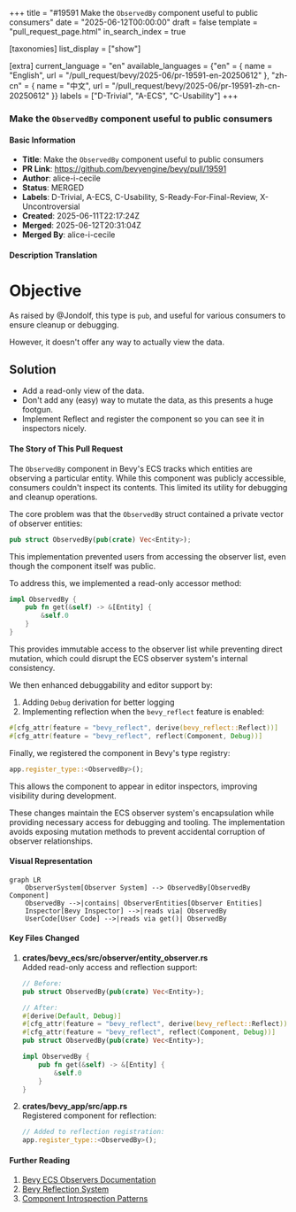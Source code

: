 +++
title = "#19591 Make the `ObservedBy` component useful to public consumers"
date = "2025-06-12T00:00:00"
draft = false
template = "pull_request_page.html"
in_search_index = true

[taxonomies]
list_display = ["show"]

[extra]
current_language = "en"
available_languages = {"en" = { name = "English", url = "/pull_request/bevy/2025-06/pr-19591-en-20250612" }, "zh-cn" = { name = "中文", url = "/pull_request/bevy/2025-06/pr-19591-zh-cn-20250612" }}
labels = ["D-Trivial", "A-ECS", "C-Usability"]
+++

### Make the `ObservedBy` component useful to public consumers

#### Basic Information
- **Title**: Make the `ObservedBy` component useful to public consumers
- **PR Link**: https://github.com/bevyengine/bevy/pull/19591
- **Author**: alice-i-cecile
- **Status**: MERGED
- **Labels**: D-Trivial, A-ECS, C-Usability, S-Ready-For-Final-Review, X-Uncontroversial
- **Created**: 2025-06-11T22:17:24Z
- **Merged**: 2025-06-12T20:31:04Z
- **Merged By**: alice-i-cecile

#### Description Translation
# Objective

As raised by @Jondolf, this type is `pub`, and useful for various consumers to ensure cleanup or debugging.

However, it doesn't offer any way to actually view the data.

## Solution

- Add a read-only view of the data.
- Don't add any (easy) way to mutate the data, as this presents a huge footgun.
- Implement Reflect and register the component so you can see it in inspectors nicely.

#### The Story of This Pull Request
The `ObservedBy` component in Bevy's ECS tracks which entities are observing a particular entity. While this component was publicly accessible, consumers couldn't inspect its contents. This limited its utility for debugging and cleanup operations. 

The core problem was that the `ObservedBy` struct contained a private vector of observer entities:
```rust
pub struct ObservedBy(pub(crate) Vec<Entity>);
```
This implementation prevented users from accessing the observer list, even though the component itself was public. 

To address this, we implemented a read-only accessor method:
```rust
impl ObservedBy {
    pub fn get(&self) -> &[Entity] {
        &self.0
    }
}
```
This provides immutable access to the observer list while preventing direct mutation, which could disrupt the ECS observer system's internal consistency. 

We then enhanced debuggability and editor support by:
1. Adding `Debug` derivation for better logging
2. Implementing reflection when the `bevy_reflect` feature is enabled:
```rust
#[cfg_attr(feature = "bevy_reflect", derive(bevy_reflect::Reflect))]
#[cfg_attr(feature = "bevy_reflect", reflect(Component, Debug))]
```

Finally, we registered the component in Bevy's type registry:
```rust
app.register_type::<ObservedBy>();
```
This allows the component to appear in editor inspectors, improving visibility during development.

These changes maintain the ECS observer system's encapsulation while providing necessary access for debugging and tooling. The implementation avoids exposing mutation methods to prevent accidental corruption of observer relationships.

#### Visual Representation
```mermaid
graph LR
    ObserverSystem[Observer System] --> ObservedBy[ObservedBy Component]
    ObservedBy -->|contains| ObserverEntities[Observer Entities]
    Inspector[Bevy Inspector] -->|reads via| ObservedBy
    UserCode[User Code] -->|reads via get()| ObservedBy
```

#### Key Files Changed
1. **crates/bevy_ecs/src/observer/entity_observer.rs**  
   Added read-only access and reflection support:
   ```rust
   // Before:
   pub struct ObservedBy(pub(crate) Vec<Entity>);
   
   // After:
   #[derive(Default, Debug)]
   #[cfg_attr(feature = "bevy_reflect", derive(bevy_reflect::Reflect))]
   #[cfg_attr(feature = "bevy_reflect", reflect(Component, Debug))]
   pub struct ObservedBy(pub(crate) Vec<Entity>);
   
   impl ObservedBy {
       pub fn get(&self) -> &[Entity] {
           &self.0
       }
   }
   ```

2. **crates/bevy_app/src/app.rs**  
   Registered component for reflection:
   ```rust
   // Added to reflection registration:
   app.register_type::<ObservedBy>();
   ```

#### Further Reading
1. [Bevy ECS Observers Documentation](https://bevyengine.org/learn/book/ecs/observers/)
2. [Bevy Reflection System](https://bevyengine.org/learn/book/reflection/)
3. [Component Introspection Patterns](https://gameprogrammingpatterns.com/component.html)